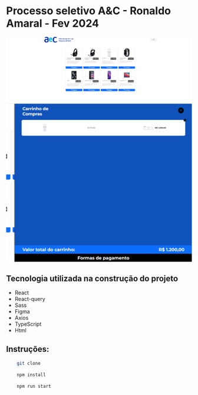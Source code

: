 # Processo seletivo A&C - Ronaldo Amaral - Fev 2024

![Ilustração](https://github.com/RonaldoAmaralDev/testeaec/blob/main/print_index.png)
![Ilustração](https://github.com/RonaldoAmaralDev/testeaec/blob/main/print_carrinho.png)

## Tecnologia utilizada na construção do projeto

- React
- React-query
- Sass
- Figma
- Axios
- TypeScript
- Html

## Instruções:

```sh
    git clone
```

```sh
    npm install
```
```sh
    npm run start
```